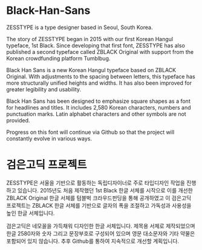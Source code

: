 # Black-Han-Sans


ZESSTYPE is a type designer based in Seoul, South Korea. 

The story of ZESSTYPE began in 2015 with our first Korean Hangul typeface, 1st Black. Since developing that first font, ZESSTYPE has also published a second typeface called ZBLACK Original with support from the Korean crowdfunding platform Tumblbug.

Black Han Sans is a new Korean Hangul typeface based on ZBLACK Original.
With adjustments to the spacing between letters, this typeface has more structurally unified heights and widths. It has also been improved for greater legibility and usability.

Black Han Sans has been designed to emphasize square shapes as a font for headlines and titles.
It includes 2,580 Korean characters, numbers and punctuation marks. Latin alphabet characters and other symbols are not provided.
 
Progress on this font will continue via Github so that the project will constantly evolve in various ways.


# 
# 검은고딕 프로젝트


ZESSTYPE은 서울을 기반으로 활동하는 독립디자이너로 주로 타입디자인 작업을 진행하고 있습니다. 
2015년도 처음 제작했던 1st Black 한글 서체를 시작으로 이를 개선한 ZBLACK Original 한글 서체를 텀블벅 크라우드펀딩을 통해 공개하였고 이 검은고딕 프로젝트는 ZBLACK 한글 서체를 기반으로 글자의 폭을 조절하고 가독성과 사용성을 높인 한글 서체입니다.


검은고딕은 네모꼴을 가득채워 디자인한 한글 서체입니다. 제목용 서체로 제작되었으며 한글 2580자와 숫자 그리고 문장부호로 구성되어 있으며 영문 대소문자와 기타 약물은 포함되어 있지 않습니다. 
추후 Github를 통하여 지속적으로 개선할 계획입니다. 


# 
